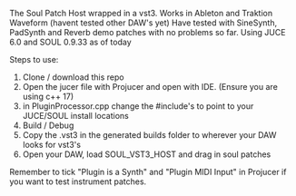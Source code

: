 The Soul Patch Host wrapped in a vst3. Works in Ableton and Traktion Waveform (havent tested other DAW's yet)
Have tested with SineSynth, PadSynth and Reverb demo patches with no problems so far.
Using JUCE 6.0 and SOUL 0.9.33 as of today

Steps to use:

1. Clone / download this repo
2. Open the jucer file with Projucer and open with IDE. (Ensure you are using c++ 17)
3. in PluginProcessor.cpp change the #include's to point to your JUCE/SOUL install locations
4. Build / Debug
5. Copy the  .vst3 in the generated builds folder to wherever your DAW looks for vst3's
6. Open your DAW, load SOUL_VST3_HOST and drag in soul patches

Remember to tick "Plugin is a Synth" and "Plugin MIDI Input" in Projucer if you want to test instrument patches.

